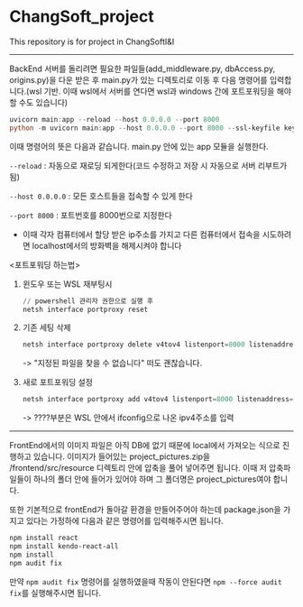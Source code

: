 # ChangSoft_project

This repository is for project in ChangSoftI&amp;I

---

BackEnd 서버를 돌리려면 필요한 파일들(add_middleware.py, dbAccess.py, origins.py)을 다운 받은 후 main.py가 있는 디렉토리로 이동 후 다음 명령어를 입력합니다.(wsl 기반. 이때 wsl에서 서버를 연다면 wsl과 windows 간에 포트포워딩을 해야 할 수도 있습니다)
```powershell
uvicorn main:app --reload --host 0.0.0.0 --port 8000
python -m uvicorn main:app --host 0.0.0.0 --port 8000 --ssl-keyfile key.pem --ssl-certfile cert.pem
```

이때 명령어의 뜻은 다음과 같습니다.
main.py 안에 있는 app 모듈을 실행한다.

```--reload``` : 자동으로 재로딩 되게한다(코드 수정하고 저장 시 자동으로 서버 리부트가 됨)

```--host 0.0.0.0``` : 모든 호스트들을 접속할 수 있게 한다

```--port 8000``` : 포트번호를 8000번으로 지정한다


- 이때 각자 컴퓨터에서 할당 받은 ip주소를 가지고 다른 컴퓨터에서 접속을 시도하려면 localhost에서의 방화벽을 해제시켜야 합니다

<포트포워딩 하는법>

1. 윈도우 또는 WSL 재부팅시
   ```powershell
   // powershell 관리자 권한으로 실행 후
   netsh interface portproxy reset
   ```

2. 기존 세팅 삭제
   ```powershell
   netsh interface portproxy delete v4tov4 listenport=8000 listenaddress=0.0.0.0
   ```
   -> "지정된 파일을 찾을 수 없습니다" 떠도 괜찮습니다.

4. 새로 포트포워딩 설정
   ```powershell
   netsh interface portproxy add v4tov4 listenport=8000 listenaddress=0.0.0.0 connectport=8000 connectaddress=????
   ```
   -> ????부분은 WSL 안에서 ifconfig으로 나온 ipv4주소를 입력

---

FrontEnd에서의 이미지 파일은 아직 DB에 없기 때문에 local에서 가져오는 식으로 진행하고 있습니다.
이미지가 들어있는 project_pictures.zip을 /frontend/src/resource 디렉토리 안에 압축을 풀어 넣어주면 됩니다. 이때 저 압축파일들이 하나의 폴더 안에 들어가 있어야 하며 그 폴더명은 project_pictures여야 합니다.

또한 기본적으로 frontEnd가 돌아갈 환경을 만들어주어야 하는데 package.json을 가지고 있다는 가정하에 다음과 같은 명령어를 입력해주시면 됩니다.
```powershell
npm install react
npm install kendo-react-all
npm install
npm audit fix
```

만약 ```npm audit fix``` 명령어를 실행하였을때 작동이 안된다면 ```npm --force audit fix```를 실행해주시면 됩니다.

